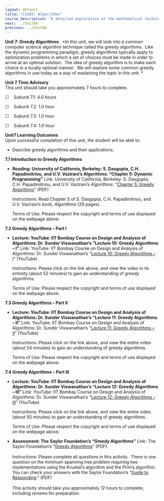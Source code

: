 ```yaml
---
layout: default
title: "CS303: Algorithms"
course_description: "A detailed exploration of the mathematical techniques used for the design and analysis of computer algorithms. Topics include the study of computer algorithms for numeric and non-numeric problems, analysis of time and space requirements of algorithms, correctness of algorithms, and NP-completeness."
next: ../Unit08
previous: ../Unit06
---
```

**Unit 7: Greedy Algorithms** <span id="7"></span> 
*In this unit, we will look into a common computer science algorithm
technique called the greedy algorithms.  Like the dynamic programming
paradigm, greedy algorithms typically apply to optimization problems in
which a set of choices must be made in order to arrive at an optimal
solution.  The idea of greedy algorithm is to make each choice in a
locally optimal manner.  We will explore some common greedy algorithms
in use today as a way of explaining the topic in this unit. *

**Unit 7 Time Advisory**  
This unit should take you approximately 7 hours to complete.  
  
 ☐    Subunit 7.1: 4.0 hours  
  
 ☐    Subunit 7.2: 1.0 hour  
  
 ☐    Subunit 7.3: 1.0 hour  
  
 ☐    Subunit 7.4: 1.0 hour

**Unit7 Learning Outcomes**  
Upon successful completion of this unit, the student will be able to:  
  
-   Describe greedy algorithms and their applications.

**7.1 Introduction to Greedy Algorithms** <span id="7.1"></span> 
-   **Reading: University of California, Berkeley: S. Dasgupta, C.H.
    Papadimitriou, and U.V. Vazirani’s Algorithms: “Chapter 5: Dynamic
    Programming”**
    Link: University of California, Berkeley: S. Dasgupta, C.H.
    Papadimitriou, and U.V. Vazirani’s *Algorithms:* “[Chapter 5: Greedy
    Algorithms](http://novellaqalive2.mhhe.com/sites/dl/premium/0073523402/instructor/364486/Chapter5.pdf)”
    (PDF)  
      
     Instructions: Read Chapter 5 of S. Dasgupta, C.H. Papadimitriou,
    and U.V. Vazirani’s book, *Algorithms* (29 pages).  
      
     Terms of Use: Please respect the copyright and terms of use
    displayed on the webpage above.

**7.2 Greedy Algorithms – Part I** <span id="7.2"></span> 
-   **Lecture: YouTube: IIT Bombay Course on Design and Analysis of
    Algorithms: Dr. Sunder Viswanathan’s “Lecture 10: Greedy Algorithms
    – I”**
    Link: YouTube: IIT Bombay Course on Design and Analysis of
    Algorithms: Dr. Sunder Viswanathan’s “[Lecture 10: Greedy Algorithms
    – I](http://www.youtube.com/watch?v=EcT-Jt5WStw)” (YouTube)  
      
     Instructions: Please click on the link above, and view the video in
    its entirety (about 52 minutes) to gain an understanding of greedy
    algorithms.    
      
     Terms of Use: Please respect the copyright and terms of use
    displayed on the webpage above. 

**7.3 Greedy Algorithms – Part II** <span id="7.3"></span> 
-   **Lecture: YouTube: IIT Bombay Course on Design and Analysis of
    Algorithms: Dr. Sunder Viswanathan’s “Lecture 11: Greedy Algorithms
    – II”**
    Link: YouTube: IIT Bombay Course on Design and Analysis of
    Algorithms: Dr. Sunder Viswanathan’s “[Lecture 11: Greedy Algorithms
    – II](http://www.youtube.com/watch?v=L1PvJO_1f84&feature=relmfu)”
    (YouTube)  
      
     Instructions: Please click on the link above, and view the entire
    video (about 54 minutes) to gain an understanding of greedy
    algorithms.    
      
     Terms of Use: Please respect the copyright and terms of use
    displayed on the webpage above. 

**7.4 Greedy Algorithms – Part III** <span id="7.4"></span> 
-   **Lecture: YouTube: IIT Bombay Course on Design and Analysis of
    Algorithms: Dr. Sunder Viswanathan’s “Lecture 12: Greedy Algorithms
    – III”**
    Link: YouTube: IIT Bombay Course on Design and Analysis of
    Algorithms: Dr. Sunder Viswanathan’s “[Lecture 12: Greedy Algorithms
    – III](http://www.youtube.com/watch?v=srOghUgUZAQ&feature=relmfu)”
    (YouTube)  
      
     Instructions: Please click on the link above, and view the entire
    video (about 50 minutes) to gain an understanding of greedy
    algorithms.    
      
     Terms of Use: Please respect the copyright and terms of use
    displayed on the webpage above. 

-   **Assessment: The Saylor Foundation’s “Greedy Algorithms”**
    Link: The Saylor Foundation’s “[Greedy
    Algorithms](http://www.saylor.org/site/wp-content/uploads/2012/06/CS303-Unit7Greedy-AlgorithmsAssignment-FINAL.pdf)”
    (PDF)  
        
     Instructions: Please complete all questions in this activity.
     There is one question on the minimum spanning tree problem
    requiring two implementations using the Kruskal’s algorithm and the
    Prim’s algorithm. You can check your answers with the Saylor
    Foundation’s “[Guide to
    Responding](http://www.saylor.org/site/wp-content/uploads/2012/06/CS303-Unit7Greedy-AlgorithmsAnswerKey-FINAL.pdf).”
    (PDF)  
        
     This activity should take you approximately 12 hours to complete,
    including reviews for preparation.


